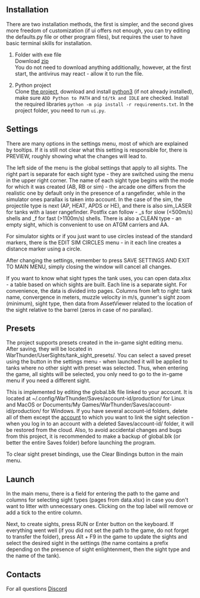 Installation
---------

There are two installation methods, the first is simpler, and the second gives more freedom of customization (if ui offers not enough, you can try editing the defaults.py file or other program files), but requires the user to have basic terminal skills for installation.
1) Folder with exe file\
Download [zip](https://github.com/ShubbeLeontij/sightgenerator/releases/download/4.3/sightgenerator.zip) \
You do not need to download anything additionally, however, at the first start, the antivirus may react - allow it to run the file.

2) Python project\
Clone [the project](https://github.com/ShubbeLeontij/sightgenerator), download and install [python3](https://www.python.org/downloads/) (if not already installed), make sure `ADD Python to PATH` and `td/tk and IDLE` are checked.
Install the required libraries `python -m pip install -r requirements.txt`.
In the project folder, you need to run `ui.py`.

Settings
---------

There are many options in the settings menu, most of which are explained by tooltips.
If it is still not clear what this setting is responsible for, there is PREVIEW, roughly showing what the changes will lead to.

The left side of the menu is the global settings that apply to all sights.
The right part is separate for each sight type - they are switched using the menu in the upper right corner.
The name of each sight type begins with the mode for which it was created (AB, RB or sim) - the arcade one differs from the realistic one by default only in the presence of a rangefinder, while in the simulator ones parallax is taken into account.
In the case of the sim, the projectile type is next (AP, HEAT, APDS or HE), and there is also sim_LASER for tanks with a laser rangefinder.
Postfix can follow - _s for slow (<500m/s) shells and _f for fast (>1100m/s) shells.
There is also a CLEAN type - an empty sight, which is convenient to use on ATGM carriers and AA.

For simulator sights or if you just want to use circles instead of the standard markers, there is the EDIT SIM CIRCLES menu - in it each line creates a distance marker using a circle.

After changing the settings, remember to press SAVE SETTINGS AND EXIT TO MAIN MENU, simply closing the window will cancel all changes.

If you want to know what sight types the tank uses, you can open data.xlsx - a table based on which sights are built. Each line is a separate sight. For convenience, the data is divided into pages.
Columns from left to right: tank name, convergence in meters, muzzle velocity in m/s, gunner's sight zoom (minimum), sight type, then data from AssetViewer related to the location of the sight relative to the barrel (zeros in case of no parallax).

Presets 
------- 

The project supports presets created in the in-game sight editing menu. 
After saving, they will be located in WarThunder/UserSights/tank_sight_presets/. 
You can select a saved preset using the button in the settings menu - when launched it will be applied to tanks where no other sight with preset was selected. 
Thus, when entering the game, all sights will be selected, you only need to go to the in-game menu if you need a different sight. 

This is implemented by editing the global.blk file linked to your account. 
It is located at ~/.config/WarThunder/Saves/account-id/production/ for Linux and MacOS or Documents/My Games/WarThunder/Saves/account-id/production/ for Windows. 
If you have several account-id folders, delete all of them except the [account](https://api.thunderinsights.dk/docs#/users/get_user_direct_v1_users_direct__userid__get) to which you want to link the sight selection - when you log in to an account with a deleted Saves/account-id/ folder, it will be restored from the cloud. 
Also, to avoid accidental changes and bugs from this project, it is recommended to make a backup of global.blk (or better the entire Saves folder) before launching the program.

To clear sight preset bindings, use the Clear Bindings button in the main menu.

Launch
------

In the main menu, there is a field for entering the path to the game and columns for selecting sight types (pages from data.xlsx) in case you don't want to litter with unnecessary ones. Clicking on the top label will remove or add a tick to the entire column.

Next, to create sights, press RUN or Enter button on the keyboard.
If everything went well (if you did not set the path to the game, do not forget to transfer the folder), press Alt + F9 in the game to update the sights and select the desired sight in the settings (the name contains a prefix depending on the presence of sight enlightenment, then the sight type and the name of the tank).

Contacts
--------

For all questions [Discord](https://discord.gg/qjvECBPUxq)
